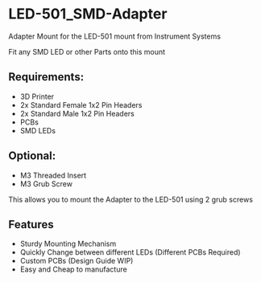 # LED-501_SMD-Adapter
Adapter Mount for the LED-501 mount from Instrument Systems  

Fit any SMD LED or other Parts onto this mount

## Requirements:
- 3D Printer
- 2x Standard Female 1x2 Pin Headers
- 2x Standard Male 1x2 Pin Headers
- PCBs
- SMD LEDs

## Optional:
- M3 Threaded Insert
- M3 Grub Screw

This allows you to mount the Adapter to the LED-501 using 2 grub screws

## Features
- Sturdy Mounting Mechanism
- Quickly Change between different LEDs (Different PCBs Required)
- Custom PCBs (Design Guide WIP)
- Easy and Cheap to manufacture
